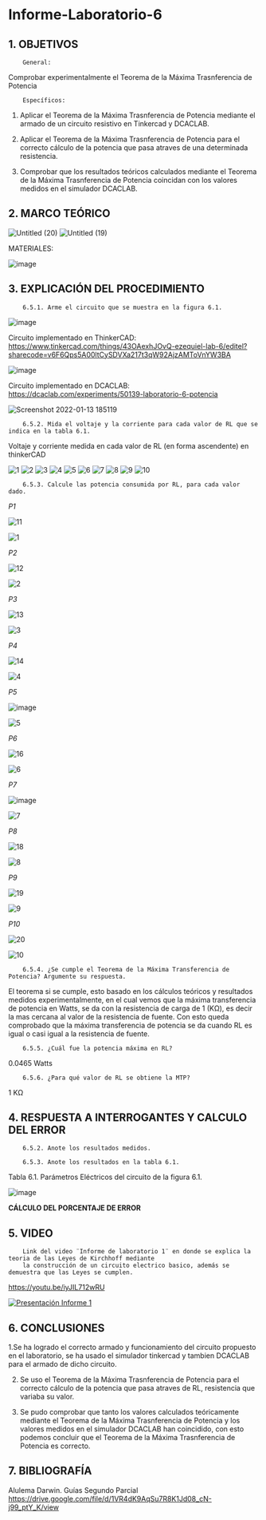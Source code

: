 # Informe-Laboratorio-6

## 1. OBJETIVOS
 
        General: 

Comprobar experimentalmente el Teorema de la Máxima Trasnferencia de Potencia

        Específicos: 
 
1. Aplicar el Teorema de la Máxima Trasnferencia de Potencia mediante el armado de un circuito resistivo en Tinkercad y DCACLAB.

2. Aplicar el Teorema de la Máxima Trasnferencia de Potencia para el correcto cálculo de la potencia que pasa atraves de una determinada resistencia.

3. Comprobar que los resultados teóricos calculados mediante el Teorema de la Máxima Trasnferencia de Potencia coincidan con los valores medidos en el simulador DCACLAB.
        

## 2. MARCO TEÓRICO

![Untitled (20)](https://user-images.githubusercontent.com/93396250/149430032-047e3b44-50ef-4feb-ae20-43103f4b23c9.jpg)
![Untitled (19)](https://user-images.githubusercontent.com/93396250/149058152-dc708003-adb2-4f2b-bd23-924a3e807eee.jpg)

MATERIALES:

![image](https://user-images.githubusercontent.com/93396250/149244593-df8482f8-df8f-4146-8768-30268dbbe319.png)

## 3. EXPLICACIÓN DEL PROCEDIMIENTO

        6.5.1. Arme el circuito que se muestra en la figura 6.1.

![image](https://user-images.githubusercontent.com/93396250/149243938-4599a8a6-6727-451c-9709-6be68cf3ded4.png)

Circuito implementado en ThinkerCAD: https://www.tinkercad.com/things/43OAexhJOvQ-ezequiel-lab-6/editel?sharecode=v6F6Qps5A00ltCySDVXa217t3qW92AjzAMToVnYW3BA

![image](https://user-images.githubusercontent.com/93396250/149424077-f740e908-a761-46f5-beff-4c4c954a1473.png)

Circuito implementado en DCACLAB: https://dcaclab.com/experiments/50139-laboratorio-6-potencia

![Screenshot 2022-01-13 185119](https://user-images.githubusercontent.com/93826527/149427021-32aed389-a728-4aa1-a4f5-d356c25a7be0.png)



        6.5.2. Mida el voltaje y la corriente para cada valor de RL que se indica en la tabla 6.1.

   Voltaje y corriente medida en cada valor de RL (en forma ascendente) en thinkerCAD

![1](https://user-images.githubusercontent.com/93396250/149423835-fb7ca360-cd1b-40a2-bbc3-45aaed04727f.JPG)
![2](https://user-images.githubusercontent.com/93396250/149423843-eb132227-8e70-4feb-bf94-f8e9ebe1defe.JPG)
![3](https://user-images.githubusercontent.com/93396250/149423849-8dcfbb89-863d-43da-a604-c9a69218ab18.JPG)
![4](https://user-images.githubusercontent.com/93396250/149423877-9b6d98e5-1458-4c2c-9a04-14b9db451b3b.JPG)
![5](https://user-images.githubusercontent.com/93396250/149423883-159daae5-8008-4f25-af27-1a884758f559.JPG)
![6](https://user-images.githubusercontent.com/93396250/149423888-75027bb9-7e87-450f-b17b-f2488a0fe6c3.JPG)
![7](https://user-images.githubusercontent.com/93396250/149423894-ec6b32ed-8980-4032-b769-5ff727de9be0.JPG)
![8](https://user-images.githubusercontent.com/93396250/149423897-c086d70c-84d8-4ee7-b569-52ef58b799bd.JPG)
![9](https://user-images.githubusercontent.com/93396250/149423903-51a32be5-6f0f-4235-ad18-15d6b9320846.JPG)
![10](https://user-images.githubusercontent.com/93396250/149423905-3928247f-8599-43a3-8ae5-f9d9164d5639.JPG)
       
        6.5.3. Calcule las potencia consumida por RL, para cada valor dado.
  
  *P1*

![11](https://user-images.githubusercontent.com/93396250/149443563-755d1816-9aa1-418e-a177-4689e3b88211.JPG)


![1](https://user-images.githubusercontent.com/93834732/149430517-3d1b5486-aebf-4f14-ad59-12a2507d5591.GIF)

*P2*

![12](https://user-images.githubusercontent.com/93396250/149443714-865ee3e8-ec19-446e-9059-e4e2e3e29257.JPG)

![2](https://user-images.githubusercontent.com/93834732/149430546-ccddbe38-061c-4fab-8d74-c85ce0f2d33c.GIF)

*P3*

![13](https://user-images.githubusercontent.com/93396250/149443719-ead5d1a7-a106-4aba-bf92-69a802d2f8af.JPG)


![3](https://user-images.githubusercontent.com/93834732/149430562-14cee16f-e5fe-4896-9b9d-c4d46eeda5a9.GIF)

*P4*

![14](https://user-images.githubusercontent.com/93396250/149443727-4ac6cccc-5ff6-456c-a582-5b6e3ca16e23.JPG)

![4](https://user-images.githubusercontent.com/93834732/149430586-9027190e-75a9-4c98-944f-1c3a4309af25.GIF)

*P5*

![image](https://user-images.githubusercontent.com/93396250/149444047-52d98574-3aa1-4516-aa63-6de81fac02d6.png)

![5](https://user-images.githubusercontent.com/93834732/149430610-cc46f37a-51bc-4f5d-84e4-a91bd1592f6e.GIF)

*P6*

![16](https://user-images.githubusercontent.com/93396250/149443757-6684773b-ef69-4e57-8a0d-4f097952cde0.JPG)

![6](https://user-images.githubusercontent.com/93834732/149430631-2ce4ab90-e793-434d-9dbe-b070815460dc.GIF)

*P7*

![image](https://user-images.githubusercontent.com/93396250/149444254-5ccd4fb8-4b8d-42c4-ab56-6353e8f26cdc.png)

![7](https://user-images.githubusercontent.com/93834732/149430678-4d434dac-3d23-4679-b38b-72ecbe40fe02.GIF)

*P8*

![18](https://user-images.githubusercontent.com/93396250/149443773-4e7ced18-8f2b-40c2-b403-af0f3d6dd414.JPG)

![8](https://user-images.githubusercontent.com/93834732/149430702-dc78dd00-88d6-4003-932b-70e5cc4b3e5e.GIF)

*P9*

![19](https://user-images.githubusercontent.com/93396250/149443780-f37b5ea8-03fe-47c1-a858-aa94185b7419.JPG)

![9](https://user-images.githubusercontent.com/93834732/149430721-9cc25f2c-c552-4107-a994-03a3768d4788.GIF)

*P10*

![20](https://user-images.githubusercontent.com/93396250/149443789-3eb9bcdb-5b0e-4ea4-b9c2-bc2ea93d4790.JPG)

![10](https://user-images.githubusercontent.com/93834732/149430741-37ec128d-7b62-4ef8-8787-6eff0de916f5.GIF)
        
        6.5.4. ¿Se cumple el Teorema de la Máxima Transferencia de Potencia? Argumente su respuesta.
        
El teorema si se cumple, esto basado en los cálculos teóricos y resultados medidos experimentalmente, en el cual vemos que la máxima transferencia de potencia en Watts, se da con la resistencia de carga de 1 (KΩ), es decir la mas cercana al valor de la resistencia de fuente. Con esto queda comprobado que la máxima transferencia de potencia se da cuando RL es igual o casi igual a la resistencia de fuente.         


        6.5.5. ¿Cuál fue la potencia máxima en RL? 
        
0.0465 Watts
        
        
        6.5.6. ¿Para qué valor de RL se obtiene la MTP?  
1 KΩ
        
        

## 4. RESPUESTA A INTERROGANTES Y CALCULO DEL ERROR

        6.5.2. Anote los resultados medidos.
        
        6.5.3. Anote los resultados en la tabla 6.1.



Tabla 6.1. Parámetros Eléctricos del circuito de la figura 6.1.

![image](https://user-images.githubusercontent.com/93396250/149447584-de4cd824-df1b-4eea-b462-73be52e6c8b0.png)


**CÁLCULO DEL PORCENTAJE DE ERROR**



## 5. VIDEO

        Link del video ¨Informe de laboratorio 1¨ en donde se explica la teoria de las Leyes de Kirchhoff mediante 
        la construcción de un circuito electrico basico, además se demuestra que las Leyes se cumplen.
 
 https://youtu.be/iyJIL712wRU
 
[![Presentación Informe 1](https://img.youtube.com/vi/iyJIL712wRU/0.jpg)](https://www.youtube.com/watch?v=iyJIL712wRU)


## 6. CONCLUSIONES

   1.Se ha logrado el correcto armado y funcionamiento del circuito propuesto en el laboratorio, se ha usado el simulador tinkercad y tambien DCACLAB para el armado de dicho circuito.
        
   2. Se uso el Teorema de la Máxima Trasnferencia de Potencia para el correcto cálculo de la potencia que pasa atraves de RL, resistencia que variaba su valor.
        
   3. Se pudo comprobar que tanto los valores calculados teóricamente mediante el Teorema de la Máxima Trasnferencia de Potencia y los valores medidos en el simulador DCACLAB han coincidido, con esto podemos concluir que el Teorema de la Máxima Trasnferencia de Potencia es correcto.


## 7. BIBLIOGRAFÍA

Alulema Darwin. Guías Segundo Parcial https://drive.google.com/file/d/1VR4dK9AqSu7R8K1Jd08_cN-j99_ptY_K/view
